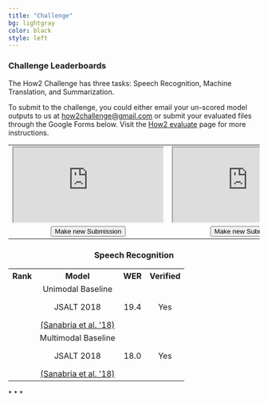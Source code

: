 ```yaml
---
title: "Challenge"
bg: lightgray
color: black
style: left
---
```


### Challenge Leaderboards

The How2 Challenge has three tasks: Speech Recognition, Machine Translation, and Summarization. 

To submit to the challenge, you could either email your un-scored model outputs to us at <how2challenge@gmail.com> or submit your evaluated files through the Google Forms below. Visit the <a href="https://github.com/srvk/how2-dataset/blob/master/README.md#how2-evaluate">How2 evaluate</a> page for more instructions.

<table>
  <tr>
    <td>
      <iframe src="https://docs.google.com/spreadsheets/d/e/2PACX-1vQ8lB_FU4SQqfd7GblZzeGvtIUMUGxBt35-XnAaED0sSMtOuWgebqpBDZU5xSa8WwRYMLGbwzPdMBuF/pubhtml?gid=0&amp;single=true&amp;widget=true&amp;headers=false"></iframe>
    </td>
    <td>
      <iframe src="https://docs.google.com/spreadsheets/d/e/2PACX-1vSiC9ZbFzYVDwuEgvyM8Eiz07_E6S2vUtG2G_riELgYks_7wTv-WXLE2xbTqGDn4o9GQy4uVe9UH7Nm/pubhtml?widget=true&amp;headers=false"></iframe>
    </td>
    <td>
      <iframe src="https://docs.google.com/spreadsheets/d/e/2PACX-1vS41scbDXzQ48zYTMLJAeH5XRTxh5I0NQp8kttja308VcZDfTaz7WpSCK028wLlpQPaNWjLEK4bqOJa/pubhtml?widget=true&amp;headers=false"></iframe>
    </td>
  </tr>
    <tr align="center">
    <td><div class="authorbio" align="top">
      <button type="button" class="btncls" onclick="location.href = 'https://forms.gle/z8Q7Qhbw2Ku6MmKbA';">Make new Submission</button>
      </div></td>
    <td><div class="authorbio" align="top">
      <button type="button" class="btncls" onclick="location.href = 'https://forms.gle/27ABz4niLAzW2EHA6';">Make new Submission</button>
      </div></td>
    <td><div class="authorbio" align="top">
      <button type="button" class="btncls" onclick="location.href = 'https://forms.gle/ffTeQYcRaCYiGYsN9';">Make new Submission</button>
      </div></td>
  </tr>
</table>

<div class="leaderboardDiv" align="center">
<h3>Speech Recognition</h3>
<table class="table leaderboardTable">
  <tr align="center">
    <th>Rank</th>
    <th>Model</th>
    <th>WER</th>
    <th>Verified</th>
  </tr>
  <tr align="center">
    <td></td>
    <td align="center">Unimodal Baseline<p class="institution">JSALT 2018</p><a href="https://arxiv.org/abs/1811.00347">(Sanabria et al. '18)</a></td>
    <td align="center">19.4</td>
    <td align="center">Yes</td>
  </tr>
  <tr align="center">
    <td></td>
    <td align="center">Multimodal Baseline<p class="institution">JSALT 2018</p><a href="https://arxiv.org/abs/1811.00347">(Sanabria et al. '18)</a></td>
    <td align="center">18.0</td>
    <td align="center">Yes</td>
  </tr>
  </table> 
</div>
* * *
